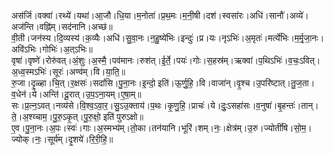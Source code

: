 

  
अस॑र्जि।वक्वा॑।रथ्ये॑।यथा॑।आ॒जौ।धि॒या।म॒नोता॑।प्र॒थ॒मः।म॒नी॒षी।दश॑।स्वसा॑रः।अधि॑।सानौ॑।अव्ये॑।अज॑न्ति।वह्नि॑म्।सद॑नानि।अच्छ॑॥  
वी॒ती।जन॑स्य।दि॒व्यस्य॑।क॒व्यैः।अधि॑।सु॒वा॒नः।न॒हु॒ष्ये॑भिः।इन्दुः॑।प्र।यः।नृऽभिः॑।अ॒मृतः॑।मर्त्ये॑भिः।म॒र्मृ॒जा॒नः।अवि॑ऽभिः।गोभिः॑।अ॒त्ऽभिः॥  
वृषा॑।वृष्णे॑।रोरु॑वत्।अं॒शुः।अ॒स्मै॒।पव॑मानः।रुश॑त्।ई॒र्ते॒।पयः॑।गोः।स॒हस्र॑म्।ऋक्वा॑।प॒थिऽभिः॑।व॒चः॒ऽवित्।अ॒ध्व॒स्मऽभिः॑।सूरः॑।अण्व॑म्।वि।या॒ति॒॥  
रु॒जा।दृ॒ळ्हा।चि॒त्।र॒क्षसः॑।सदां॑सि।पु॒ना॒नः।इ॒न्दो॒ इति॑।ऊ॒र्णु॒हि॒।वि।वाजा॑न्।वृ॒श्च।उ॒परि॑ष्टात्।तु॒ज॒ता।व॒धेन॑।ये।अन्ति॑।दू॒रात्।उ॒प॒ऽना॒यम्।ए॒षा॒म्॥  
सः।प्र॒त्न॒ऽवत्।नव्य॑से।वि॒श्व॒ऽवा॒र॒।सु॒ऽउ॒क्ताय॑।प॒थः।कृ॒णु॒हि॒।प्राचः॑।ये।दुः॒ऽसहा॑सः।व॒नुषा॑।बृ॒हन्तः॑।तान्।ते॒।अ॒श्य्चाम॒।पु॒रु॒ऽकृ॒त्।पु॒रु॒क्षो॒ इति॑ पुरुऽक्षो॥  
ए॒व।पु॒ना॒नः।अ॒पः।स्वः॑।गाः।अ॒स्मभ्य॑म्।तो॒का।तन॑यानि।भूरि॑।शम्।नः॒।क्षेत्र॑म्।उ॒रु।ज्योतीं॑षि।सो॒म॒।ज्योक्।नः॒।सूर्य॑म्।दृ॒शये॑।रि॒री॒हि॒॥  
